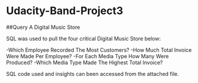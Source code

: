 # Udacity-Band-Project3

##Query A Digital Music Store
 

SQL was used to pull the four critical Digital Music Store below:

-Which Employee Recorded The Most Customers?
-How Much Total Invoice Were Made Per Employee?
-For Each Media Type How Many Were Produced?
-Which Media Type Made The Highest Total Invoice?

SQL code used and insights can been accessed from the attached file.
